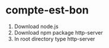 # compte-est-bon

1. Download node.js
2. Download npm package http-server
3. In root directory type http-server

